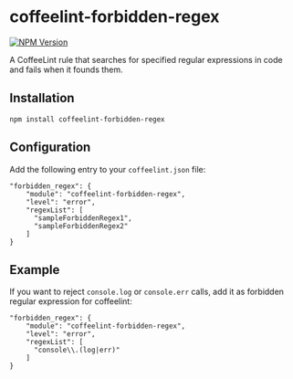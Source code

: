 coffeelint-forbidden-regex
==============================
[![NPM Version](https://badge.fury.io/js/coffeelint-forbidden-regex.svg)](https://npmjs.org/package/coffeelint-forbidden-regex)

A CoffeeLint rule that searches for specified regular expressions in code and fails when it founds them.

Installation
-----------

    npm install coffeelint-forbidden-regex

Configuration
-----------

Add the following entry to your `coffeelint.json` file:

    "forbidden_regex": {
        "module": "coffeelint-forbidden-regex",
        "level": "error",
        "regexList": [
          "sampleForbiddenRegex1",
          "sampleForbiddenRegex2"
        ]
    }

Example
-----------

If you want to reject `console.log` or `console.err` calls, add it as forbidden regular expression for coffeelint:

    "forbidden_regex": {
        "module": "coffeelint-forbidden-regex",
        "level": "error",
        "regexList": [
          "console\\.(log|err)"
        ]
    }
